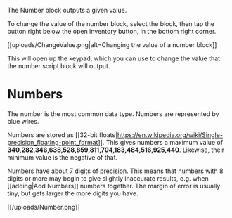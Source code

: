 The Number block outputs a given value.

To change the value of the number block, select the block, then tap the button right below the open inventory button, in the bottom right corner.

[[uploads/ChangeValue.png|alt=Changing the value of a number block]]

This will open up the keypad, which you can use to change the value that the number script block will output.

# Numbers
The number is the most common data type. Numbers are represented by blue wires.

Numbers are stored as [[32-bit floats|https://en.wikipedia.org/wiki/Single-precision_floating-point_format]].
This gives numbers a maximum value of **340,282,346,638,528,859,811,704,183,484,516,925,440**. Likewise, their minimum value is the negative of that.

Numbers have about 7 digits of precision. This means that numbers with 8 digits or more may begin to give slightly inaccurate results, e.g. when [[adding|Add Numbers]] numbers together. The margin of error is usually tiny, but gets larger the more digits you have.

[[/uploads/Number.png]]